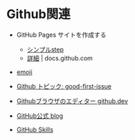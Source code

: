 # Github関連

- GitHub Pages サイトを作成する
  - [シンプルstep](https://pages.github.com/)
  - [詳細](https://docs.github.com/ja/pages/getting-started-with-github-pages/creating-a-github-pages-site) | docs.github.com

- [emoji](https://gist.github.com/rxaviers/7360908)
- [Github トピック: good-first-issue](https://github.com/topics/good-first-issue)
- [Githubブラウザのエディター github.dev](https://docs.github.com/ja/codespaces/the-githubdev-web-based-editor)

- [GitHub公式 blog](https://github.blog/)
- [GitHub Skills](https://skills.github.com/)